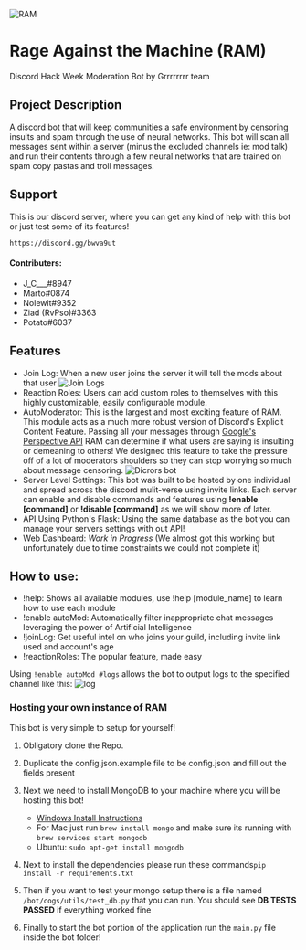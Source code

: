 ![RAM](https://imgur.com/KB18eCZ.png)
# Rage Against the Machine (RAM)
Discord Hack Week Moderation Bot by Grrrrrrrr team

## Project Description
A discord bot that will keep communities a safe environment by censoring insults and spam through the use of neural networks. This bot will scan all messages sent within a server (minus the excluded channels ie: mod talk) and run their contents through a few neural networks that are trained on spam copy pastas and troll messages.


## Support
This is our discord server, where you can get any kind of help with this bot or just test some of its features! 

```
https://discord.gg/bwva9ut
```

#### Contributers:

- J_C___#8947
- Marto#0874
- Nolewit#9352
- Ziad (RvPso)#3363
- Potato#6037

## Features

- Join Log: When a new user joins the server it will tell the mods about that user
![Join Logs](https://i.imgur.com/D7fKe8o.png "Join Logs")
- Reaction Roles: Users can add custom roles to themselves with this highly customizable, easily configurable module.
- AutoModerator: This is the largest and most exciting feature of RAM. This module acts as a much more robust version of Discord's Explicit Content Feature. Passing all your messages through [Google's Perspective API](https://www.perspectiveapi.com/#/home) RAM can determine if what users are saying is insulting or demeaning to others! We designed this feature to take the pressure off of a lot of moderators shoulders so they can stop worrying so much about message censoring.
![Dicrors bot](https://cdn.discordapp.com/attachments/591700394820763682/594232336132866050/Screen_Shot_2019-06-28_at_2.26.00_PM.png)
- Server Level Settings: This bot was built to be hosted by one individual and spread across the discord mulit-verse using invite links. Each server can enable and disable commands and features using **!enable [command]** or **!disable [command]** as we will show more of later.
- API Using Python's Flask: Using the same database as the bot you can manage your servers settings with out API!
- Web Dashboard: *Work in Progress* (We almost got this working but unfortunately due to time constraints we could not complete it)

## How to use:
- !help: Shows all available modules, use !help [module_name] to learn how to use each module
- !enable autoMod: Automatically filter inappropriate chat messages leveraging the power of Artificial Intelligence
- !joinLog: Get useful intel on who joins your guild, including invite link used and account's age
- !reactionRoles: The popular feature, made easy

Using `!enable autoMod #logs`  allows the bot to output logs to the specified channel like this:
![log](https://cdn.discordapp.com/attachments/533514371792633856/594271036451848219/Screen_Shot_2019-06-28_at_3.00.37_PM.png)


### Hosting your own instance of RAM
This bot is very simple to setup for yourself!
1. Obligatory clone the Repo.
1. Duplicate the config.json.example file to be config.json and fill out the fields present
1. Next we need to install MongoDB to your machine where you will be hosting this bot!

    - [Windows Install Instructions](https://medium.com/@LondonAppBrewery/how-to-download-install-mongodb-on-windows-4ee4b3493514)
    - For Mac just run `brew install mongo` and make sure its running with `brew services start mongodb`
    - Ubuntu: `sudo apt-get install mongodb`

2. Next to install the dependencies please run these commands```pip install -r requirements.txt```

3. Then if you want to test your mongo setup there is a file named `/bot/cogs/utils/test_db.py` that you can run. You should see **DB TESTS PASSED** if everything worked fine

4. Finally to start the bot portion of the application run the `main.py` file inside the bot folder!


